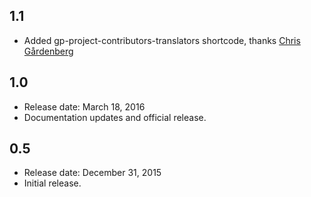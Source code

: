 ## 1.1
* Added gp-project-contributors-translators shortcode, thanks [Chris Gårdenberg](https://github.com/itssimple)

## 1.0
* Release date: March 18, 2016
* Documentation updates and official release.

## 0.5
* Release date: December 31, 2015
* Initial release.

